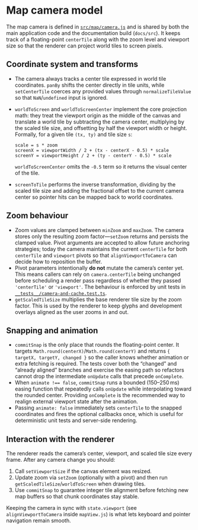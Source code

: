 # Map camera model

The map camera is defined in [`src/map/camera.js`](../src/map/camera.js) and is shared by
both the main application code and the documentation build (`docs/src`). It keeps track of a
floating-point `centerTile` along with the zoom level and viewport size so that the renderer
can project world tiles to screen pixels.

## Coordinate system and transforms

* The camera always tracks a center tile expressed in world tile coordinates. `panBy` shifts the
  center directly in tile units, while `setCenterTile` coerces any provided values through
  `normalizeTileValue` so that `NaN`/`undefined` input is ignored.
* `worldToScreen` and `worldToScreenCenter` implement the core projection math: they treat the
  viewport origin as the middle of the canvas and translate a world tile by subtracting the
  camera center, multiplying by the scaled tile size, and offsetting by half the viewport width
  or height. Formally, for a given tile `(tx, ty)` and tile size `s`:

  ```text
  scale = s * zoom
  screenX = viewportWidth / 2 + (tx - centerX - 0.5) * scale
  screenY = viewportHeight / 2 + (ty - centerY - 0.5) * scale
  ```

  `worldToScreenCenter` omits the `-0.5` term so it returns the visual center of the tile.
* `screenToTile` performs the inverse transformation, dividing by the scaled tile size and
  adding the fractional offset to the current camera center so pointer hits can be mapped back
  to world coordinates.

## Zoom behaviour

* Zoom values are clamped between `minZoom` and `maxZoom`. The camera stores only the resulting
  zoom factor—`setZoom` returns and persists the clamped value. Pivot arguments are accepted to
  allow future anchoring strategies; today the camera maintains the current `centerTile` for
  both `centerTile` and `viewport` pivots so that `alignViewportToCamera` can decide how to
  reposition the buffer.
* Pivot parameters intentionally **do not** mutate the camera’s center yet. This means callers
  can rely on `camera.centerTile` being unchanged before scheduling a render pass regardless of
  whether they passed `'centerTile'` or `'viewport'`. The behaviour is enforced by unit tests in
  [`__tests__/camera-and-cache.test.ts`](../__tests__/camera-and-cache.test.ts).
* `getScaledTileSize` multiplies the base renderer tile size by the zoom factor. This is used
  by the renderer to keep glyphs and development overlays aligned as the user zooms in and out.

## Snapping and animation

* `commitSnap` is the only place that rounds the floating-point center. It targets
  `Math.round(centerX)`/`Math.round(centerY)` and returns `{ targetX, targetY, changed }` so the
  caller knows whether animation or extra fetching is required. The tests cover both the
  “changed” and “already aligned” branches and exercise the easing path so refactors cannot drop
  the intermediate `onUpdate` calls that precede `onComplete`.
* When `animate !== false`, `commitSnap` runs a bounded (150–250 ms) easing function that
  repeatedly calls `onUpdate` while interpolating toward the rounded center. Providing
  `onComplete` is the recommended way to realign external viewport state after the animation.
* Passing `animate: false` immediately sets `centerTile` to the snapped coordinates and fires
  the optional callbacks once, which is useful for deterministic unit tests and server-side
  rendering.

## Interaction with the renderer

The renderer reads the camera’s center, viewport, and scaled tile size every frame. After any
camera change you should:

1. Call `setViewportSize` if the canvas element was resized.
2. Update zoom via `setZoom` (optionally with a pivot) and then run
   `getScaledTileSize`/`worldToScreen` when drawing tiles.
3. Use `commitSnap` to guarantee integer tile alignment before fetching new map buffers so that
   chunk coordinates stay stable.

Keeping the camera in sync with `state.viewport` (see `alignViewportToCamera` inside
`mapView.js`) is what lets keyboard and pointer navigation remain smooth.
